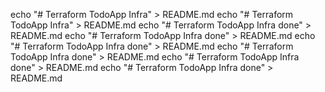echo "# Terraform TodoApp Infra" > README.md
echo "# Terraform TodoApp Infra" > README.md
echo "# Terraform TodoApp Infra done" > README.md
echo "# Terraform TodoApp Infra done" > README.md
echo "# Terraform TodoApp Infra done" > README.md
echo "# Terraform TodoApp Infra done" > README.md
echo "# Terraform TodoApp Infra done" > README.md
echo "# Terraform TodoApp Infra done" > README.md


